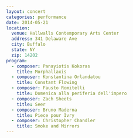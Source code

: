```yaml
---
layout: concert
categories: performance
date: 2014-05-21
location:
  venue: Hallwalls Contemporary Arts Center
  address: 341 Delaware Ave
  city: Buffalo
  state: NY
  zip: 14202
program:
  - composer: Panayiotis Kokoras
    title: Morphallaxis
  - composer: Konstantina Orlandatou
    title: Constant Flowing
  - composer: Fausto Romitelli
    title: Domenica alla periferia dell'impero
  - composer: Zach Sheets
    title: Seer
  - composer: Bruno Maderna
    title: Piece pour Ivry
  - composer: Christopher Chandler
    title: Smoke and Mirrors
---
```

